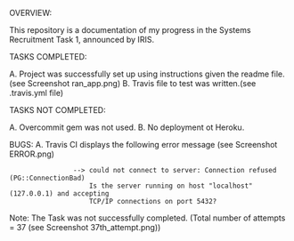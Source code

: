 OVERVIEW:

This repository is a documentation of my progress in the Systems Recruitment Task 1, announced by IRIS.

TASKS COMPLETED:
 
 A. Project was successfully set up using instructions given the readme file.(see Screenshot ran_app.png)
 B. Travis file to test was written.(see .travis.yml file)

 TASKS NOT COMPLETED:

 A. Overcommit gem was not used.
 B. No deployment ot Heroku.

 BUGS:
 A. Travis CI displays the following error message (see Screenshot ERROR.png)
 					
 					--> could not connect to server: Connection refused (PG::ConnectionBad)
						Is the server running on host "localhost" (127.0.0.1) and accepting
						TCP/IP connections on port 5432?
 


 Note: The Task was not successfully completed. (Total number of attempts = 37 (see Screenshot 37th_attempt.png))